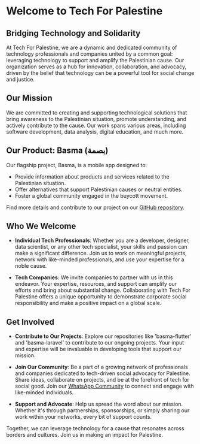 # Welcome to Tech For Palestine

## Bridging Technology and Solidarity

At Tech For Palestine, we are a dynamic and dedicated community of technology professionals and companies united by a common goal: leveraging technology to support and amplify the Palestinian cause. Our organization serves as a hub for innovation, collaboration, and advocacy, driven by the belief that technology can be a powerful tool for social change and justice.

## Our Mission

We are committed to creating and supporting technological solutions that bring awareness to the Palestinian situation, promote understanding, and actively contribute to the cause. Our work spans various areas, including software development, data analysis, digital education, and much more.

## Our Product: Basma (بصمة)

Our flagship project, Basma, is a mobile app designed to:
- Provide information about products and services related to the Palestinian situation.
- Offer alternatives that support Palestinian causes or neutral entities.
- Foster a global community engaged in the buycott movement.

Find more details and contribute to our project on our [GitHub repository](https://github.com/TechForPalestine/Basma).

## Who We Welcome

- **Individual Tech Professionals**: Whether you are a developer, designer, data scientist, or any other tech specialist, your skills and passion can make a significant difference. Join us to work on meaningful projects, network with like-minded professionals, and use your expertise for a noble cause.
  
- **Tech Companies**: We invite companies to partner with us in this endeavor. Your expertise, resources, and support can amplify our efforts and bring about substantial change. Collaborating with Tech For Palestine offers a unique opportunity to demonstrate corporate social responsibility and make a positive impact on a global scale.

## Get Involved

- **Contribute to Our Projects**: Explore our repositories like 'basma-flutter' and 'basma-laravel' to contribute to our ongoing projects. Your input and expertise will be invaluable in developing tools that support our mission.

- **Join Our Community**: Be a part of a growing network of professionals and companies dedicated to tech-driven social advocacy for Palestine. Share ideas, collaborate on projects, and be at the forefront of tech for social good. Join our [WhatsApp Community](https://chat.whatsapp.com/E5JX1b8YQ2KHJTXpu8TIQ9) to connect and engage with like-minded individuals.

- **Support and Advocate**: Help us spread the word about our mission. Whether it's through partnerships, sponsorships, or simply sharing our work within your networks, every bit of support counts.

Together, we can leverage technology for a cause that resonates across borders and cultures. Join us in making an impact for Palestine.
